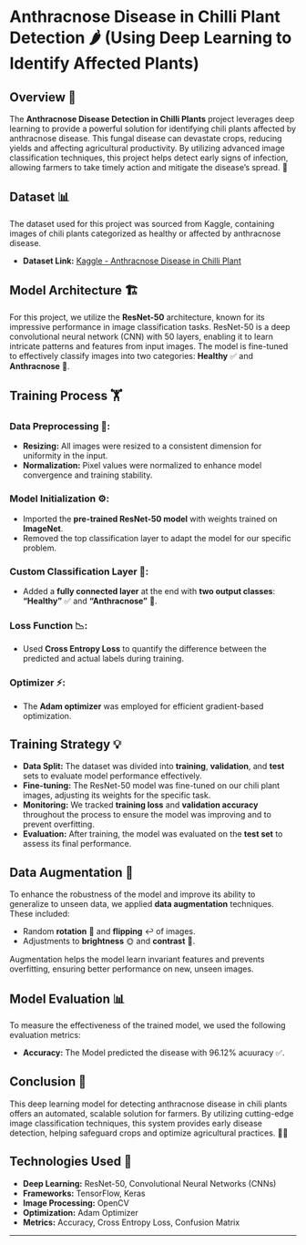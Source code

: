 # **Anthracnose Disease in Chilli Plant Detection 🌶️ (Using Deep Learning to Identify Affected Plants)**

## **Overview 🧠**

The **Anthracnose Disease Detection in Chilli Plants** project leverages deep learning to provide a powerful solution for identifying chili plants affected by anthracnose disease. This fungal disease can devastate crops, reducing yields and affecting agricultural productivity. By utilizing advanced image classification techniques, this project helps detect early signs of infection, allowing farmers to take timely action and mitigate the disease’s spread. 🌱

## **Dataset 📊**

The dataset used for this project was sourced from Kaggle, containing images of chili plants categorized as healthy or affected by anthracnose disease.

- **Dataset Link:** [Kaggle - Anthracnose Disease in Chilli Plant](https://www.kaggle.com/datasets/prudhvi143413s/anthracnose-disease-in-chilli-mobile-captured)

## **Model Architecture 🏗️**

For this project, we utilize the **ResNet-50** architecture, known for its impressive performance in image classification tasks. ResNet-50 is a deep convolutional neural network (CNN) with 50 layers, enabling it to learn intricate patterns and features from input images. The model is fine-tuned to effectively classify images into two categories: **Healthy** ✅ and **Anthracnose** 🍂.

## **Training Process 🏋️**

### **Data Preprocessing 🔄:**
- **Resizing:** All images were resized to a consistent dimension for uniformity in the input.
- **Normalization:** Pixel values were normalized to enhance model convergence and training stability.

### **Model Initialization ⚙️:**
- Imported the **pre-trained ResNet-50 model** with weights trained on **ImageNet**.
- Removed the top classification layer to adapt the model for our specific problem.

### **Custom Classification Layer 🧩:**
- Added a **fully connected layer** at the end with **two output classes**: **“Healthy”** ✅ and **“Anthracnose”** 🍂.

### **Loss Function 📉:**
- Used **Cross Entropy Loss** to quantify the difference between the predicted and actual labels during training.

### **Optimizer ⚡:**
- The **Adam optimizer** was employed for efficient gradient-based optimization.

## **Training Strategy 💡**

- **Data Split:** The dataset was divided into **training**, **validation**, and **test** sets to evaluate model performance effectively.
- **Fine-tuning:** The ResNet-50 model was fine-tuned on our chili plant images, adjusting its weights for the specific task.
- **Monitoring:** We tracked **training loss** and **validation accuracy** throughout the process to ensure the model was improving and to prevent overfitting.
- **Evaluation:** After training, the model was evaluated on the **test set** to assess its final performance.

## **Data Augmentation 🎨**

To enhance the robustness of the model and improve its ability to generalize to unseen data, we applied **data augmentation** techniques. These included:
- Random **rotation** 🔄 and **flipping** ↩️ of images.
- Adjustments to **brightness** 🌞 and **contrast** 🌚.

Augmentation helps the model learn invariant features and prevents overfitting, ensuring better performance on new, unseen images.

## **Model Evaluation 📊**

To measure the effectiveness of the trained model, we used the following evaluation metrics:
- **Accuracy:** The Model predicted the disease with 96.12% acuuracy ✅.

## **Conclusion 🎯**

This deep learning model for detecting anthracnose disease in chili plants offers an automated, scalable solution for farmers. By utilizing cutting-edge image classification techniques, this system provides early disease detection, helping safeguard crops and optimize agricultural practices. 🌾🌟

## **Technologies Used 🔧**
- **Deep Learning:** ResNet-50, Convolutional Neural Networks (CNNs)
- **Frameworks:** TensorFlow, Keras
- **Image Processing:** OpenCV
- **Optimization:** Adam Optimizer
- **Metrics:** Accuracy, Cross Entropy Loss, Confusion Matrix

---
